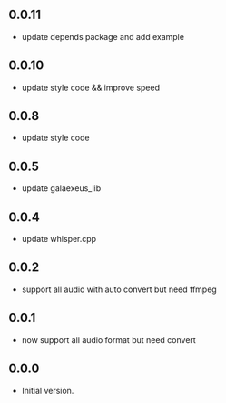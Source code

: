## 0.0.11
- update depends package and add example

## 0.0.10
- update style code && improve speed

## 0.0.8
- update style code

## 0.0.5
- update galaexeus_lib
  
## 0.0.4
- update whisper.cpp
## 0.0.2
- support all audio with auto convert but need ffmpeg

## 0.0.1
- now support all audio format but need convert

## 0.0.0

- Initial version.
